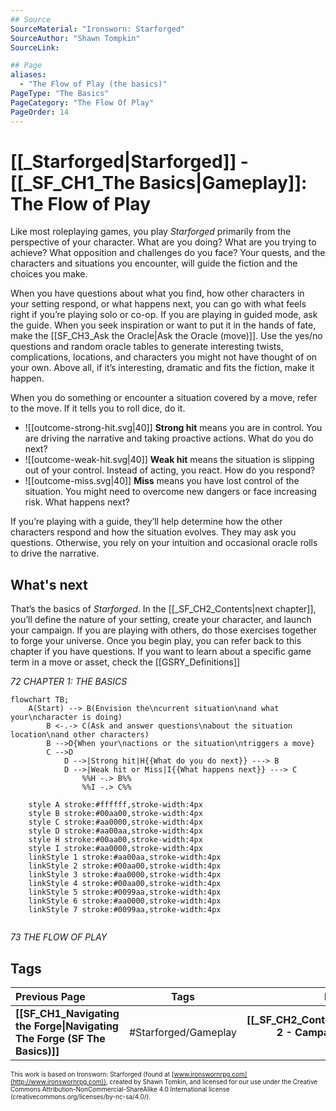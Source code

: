 ```yaml
---
## Source
SourceMaterial: "Ironsworn: Starforged"
SourceAuthor: "Shawn Tompkin"
SourceLink: 

## Page
aliases:
  - "The Flow of Play (the basics)"
PageType: "The Basics"
PageCategory: "The Flow Of Play"
PageOrder: 14
---
```

# [[_Starforged|Starforged]] - [[_SF_CH1_The Basics|Gameplay]]: The Flow of Play
Like most roleplaying games, you play _Starforged_ primarily from the perspective of your character. What are you doing? What are you trying to achieve? What opposition and challenges do you face? Your quests, and the characters and situations you encounter, will guide the fiction and the choices you make.

When you have questions about what you find, how other characters in your setting respond, or what happens next, you can go with what feels right if you’re playing solo or co-op. If you are playing in guided mode, ask the guide. When you seek inspiration or want to put it in the hands of fate, make the [[SF_CH3_Ask the Oracle|Ask the Oracle (move)]]. Use the yes/no questions and random oracle tables to generate interesting twists, complications, locations, and characters you might not have thought of on your own. Above all, if it’s interesting, dramatic and fits the fiction, make it happen.

When you do something or encounter a situation covered by a move, refer to the move. If it tells you to roll dice, do it.

* ![[outcome-strong-hit.svg|40]] **Strong hit** means you are in control. You are driving the narrative and taking proactive actions. What do you do next?
* ![[outcome-weak-hit.svg|40]] **Weak hit** means the situation is slipping out of your control. Instead of acting, you react. How do you respond?
* ![[outcome-miss.svg|40]] **Miss** means you have lost control of the situation. You might need to overcome new dangers or face increasing risk. What happens next?

If you’re playing with a guide, they’ll help determine how the other characters respond and how the situation evolves. They may ask you questions. Otherwise, you rely on your intuition and occasional oracle rolls to drive the narrative.

## What's next
That’s the basics of _Starforged_. In the [[_SF_CH2_Contents|next chapter]], you’ll define the nature of your setting, create your character, and launch your campaign. If you are playing with others, do those exercises together to forge your universe. Once you begin play, you can refer back to this chapter if you have questions. If you want to learn about a specific game term in a move or asset, check the [[GSRY_Definitions]]

*72 CHAPTER 1: THE BASICS*

```mermaid
flowchart TB;
	A(Start) --> B(Envision the\ncurrent situation\nand what your\ncharacter is doing)
		B <-.-> C(Ask and answer questions\nabout the situation location\nand other characters)
		B -->D{When your\nactions or the situation\ntriggers a move}
		C -->D
			D -->|Strong hit|H{{What do you do next}} ---> B
			D -->|Weak hit or Miss|I{{What happens next}} ---> C
				%%H -.> B%%
				%%I -.> C%%
	
	style A stroke:#ffffff,stroke-width:4px
	style B stroke:#00aa00,stroke-width:4px
	style C stroke:#aa0000,stroke-width:4px
	style D stroke:#aa00aa,stroke-width:4px
	style H stroke:#00aa00,stroke-width:4px
	style I stroke:#aa0000,stroke-width:4px
	linkStyle 1 stroke:#aa00aa,stroke-width:4px
	linkStyle 2 stroke:#00aa00,stroke-width:4px
	linkStyle 3 stroke:#aa0000,stroke-width:4px
	linkStyle 4 stroke:#00aa00,stroke-width:4px
	linkStyle 5 stroke:#0099aa,stroke-width:4px
	linkStyle 6 stroke:#aa0000,stroke-width:4px
	linkStyle 7 stroke:#0099aa,stroke-width:4px
	
```

*73 THE FLOW OF PLAY*

## Tags
| Previous Page | Tags | Next Chapter |
|:--- |:---:| ---:|
| **[[SF_CH1_Navigating the Forge\|Navigating The Forge (SF The Basics)]]** | #Starforged/Gameplay | **[[_SF_CH2_Contents\|Chapter 2 - Campaign Creation (SF)]]** |

<font size=-2>This work is based on Ironsworn: Starforged (found at [www.ironswornrpg.com](http://www.ironswornrpg.com)), created by Shawn Tomkin, and licensed for our use under the Creative Commons Attribution-NonCommercial-ShareAlike 4.0 International license  (creativecommons.org/licenses/by-nc-sa/4.0/).</font>